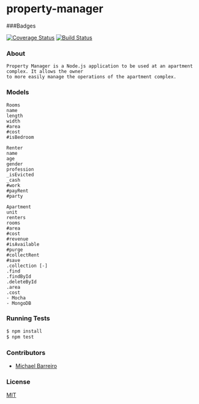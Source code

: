 property-manager
================

###Badges 

[![Coverage Status](https://img.shields.io/coveralls/MikeBBarreiro/property-manager.svg)](https://coveralls.io/r/MikeBBarreiro/property-manager?branch=master)
[![Build Status](https://travis-ci.org/MikeBBarreiro/property-manager.svg?branch=master)](https://travis-ci.org/MikeBBarreiro/property-manager)


### About
```
Property Manager is a Node.js application to be used at an apartment complex. It allows the owner 
to more easily manage the operations of the apartment complex.
```
### Models
```
Rooms
name
length
width
#area
#cost
#isBedroom
```

```
Renter
name
age
gender
profession
_isEvicted
_cash
#work
#payRent
#party
```

```
Apartment
unit
renters
rooms
#area
#cost
#revenue
#isAvailable
#purge
#collectRent
#save
.collection [-]
.find
.findById
.deleteById
.area
.cost
- Mocha
- MongoDB
```
### Running Tests
```bash
$ npm install
$ npm test
```

### Contributors
- [Michael Barreiro](https://github.com/MikeBBarreiro)

### License
[MIT](LICENSE)

